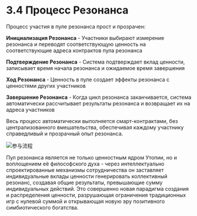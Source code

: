 # 3.4 Процесс Резонанса

Процесс участия в пуле резонанса прост и прозрачен:

**Инициализация Резонанса** - Участники выбирают измерение резонанса и переводят соответствующую ценность на соответствующие адреса контрактов пула резонанса

**Подтверждение Резонанса** - Система подтверждает вклад ценности, записывает время начала резонанса и ожидаемое время завершения

**Ход Резонанса** - Ценность в пуле создает эффекты резонанса с ценностями других участников

**Завершение Резонанса** - Когда цикл резонанса заканчивается, система автоматически рассчитывает результаты резонанса и возвращает их на адреса участников

Весь процесс автоматически выполняется смарт-контрактами, без централизованного вмешательства, обеспечивая каждому участнику справедливый и прозрачный опыт резонанса.

![参与流程](/images/图4.svg)

Пул резонанса является не только ценностным ядром Утопии, но и воплощением её философского духа - через интеллектуально спроектированные механизмы сотрудничества он заставляет индивидуальные вклады ценности генерировать коллективный резонанс, создавая общие результаты, превышающие сумму индивидуальных действий. Это совершенно новая парадигма создания и распределения ценности, разрушающая ограничения традиционных игр с нулевой суммой и открывающая новую эру позитивного симбиотического богатства.